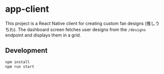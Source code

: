 # app-client


This project is a React Native client for creating custom fan designs (推しうちわ). The dashboard screen fetches user designs from the `/designs` endpoint and displays them in a grid.


## Development

```sh
npm install
npm run start
```

